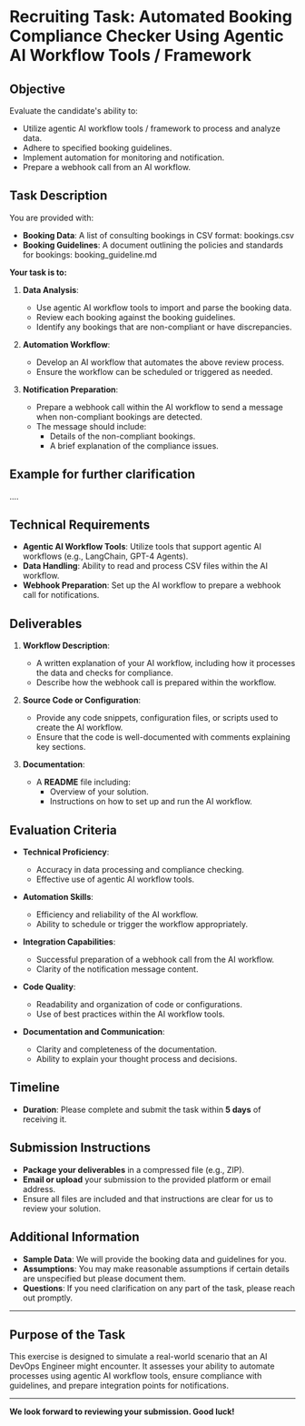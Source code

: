 # Recruiting Task: Automated Booking Compliance Checker Using Agentic AI Workflow Tools / Framework

## Objective

Evaluate the candidate's ability to:

- Utilize agentic AI workflow tools / framework to process and analyze data.
- Adhere to specified booking guidelines.
- Implement automation for monitoring and notification.
- Prepare a webhook call from an AI workflow.

## Task Description

You are provided with:

- **Booking Data**: A list of consulting bookings in CSV format: bookings.csv
- **Booking Guidelines**: A document outlining the policies and standards for bookings: booking_guideline.md

**Your task is to:**

1. **Data Analysis**:

   - Use agentic AI workflow tools to import and parse the booking data.
   - Review each booking against the booking guidelines.
   - Identify any bookings that are non-compliant or have discrepancies.

2. **Automation Workflow**:

   - Develop an AI workflow that automates the above review process.
   - Ensure the workflow can be scheduled or triggered as needed.

3. **Notification Preparation**:

   - Prepare a webhook call within the AI workflow to send a message when non-compliant bookings are detected.
   - The message should include:
     - Details of the non-compliant bookings.
     - A brief explanation of the compliance issues.

## Example for further clarification
....

## Technical Requirements

- **Agentic AI Workflow Tools**: Utilize tools that support agentic AI workflows (e.g., LangChain, GPT-4 Agents).
- **Data Handling**: Ability to read and process CSV files within the AI workflow.
- **Webhook Preparation**: Set up the AI workflow to prepare a webhook call for notifications.

## Deliverables

1. **Workflow Description**:

   - A written explanation of your AI workflow, including how it processes the data and checks for compliance.
   - Describe how the webhook call is prepared within the workflow.

2. **Source Code or Configuration**:

   - Provide any code snippets, configuration files, or scripts used to create the AI workflow.
   - Ensure that the code is well-documented with comments explaining key sections.

3. **Documentation**:

   - A **README** file including:
     - Overview of your solution.
     - Instructions on how to set up and run the AI workflow.

## Evaluation Criteria

- **Technical Proficiency**:
  - Accuracy in data processing and compliance checking.
  - Effective use of agentic AI workflow tools.

- **Automation Skills**:
  - Efficiency and reliability of the AI workflow.
  - Ability to schedule or trigger the workflow appropriately.

- **Integration Capabilities**:
  - Successful preparation of a webhook call from the AI workflow.
  - Clarity of the notification message content.

- **Code Quality**:
  - Readability and organization of code or configurations.
  - Use of best practices within the AI workflow tools.

- **Documentation and Communication**:
  - Clarity and completeness of the documentation.
  - Ability to explain your thought process and decisions.

## Timeline

- **Duration**: Please complete and submit the task within **5 days** of receiving it.

## Submission Instructions

- **Package your deliverables** in a compressed file (e.g., ZIP).
- **Email or upload** your submission to the provided platform or email address.
- Ensure all files are included and that instructions are clear for us to review your solution.

## Additional Information

- **Sample Data**: We will provide the booking data and guidelines for you.
- **Assumptions**: You may make reasonable assumptions if certain details are unspecified but please document them.
- **Questions**: If you need clarification on any part of the task, please reach out promptly.

---

## Purpose of the Task

This exercise is designed to simulate a real-world scenario that an AI DevOps Engineer might encounter. It assesses your ability to automate processes using agentic AI workflow tools, ensure compliance with guidelines, and prepare integration points for notifications.

---

**We look forward to reviewing your submission. Good luck!**
